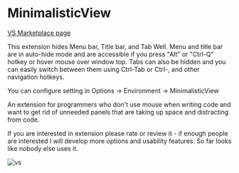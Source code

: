 # MinimalisticView

[VS Marketplace page](https://marketplace.visualstudio.com/items?itemName=Poma.MinimalisticView)

This extension hides Menu bar, Title bar, and Tab Well. Menu and title bar are in auto-hide mode and are accessible if you press "Alt" or "Ctrl-Q" hotkey or hover mouse over window top. Tabs can also be hidden and you can easily switch between them using Ctrl-Tab or Ctrl-, and other navigation hotkeys.

You can configure setting in Options -> Environment -> MinimalisticView

An extension for programmers who don't use mouse when writing code and want to get rid of unneeded panels that are taking up space and distracting from code.

If you are interested in extension please rate or review it - if enough people are interested I will develop more options and usability features. So far looks like nobody else uses it.

![vs](https://poma.gallery.vsassets.io/_apis/public/gallery/publisher/Poma/extension/MinimalisticView/2.2/assetbyname/270471/1/2304362F12Fvs.png)

